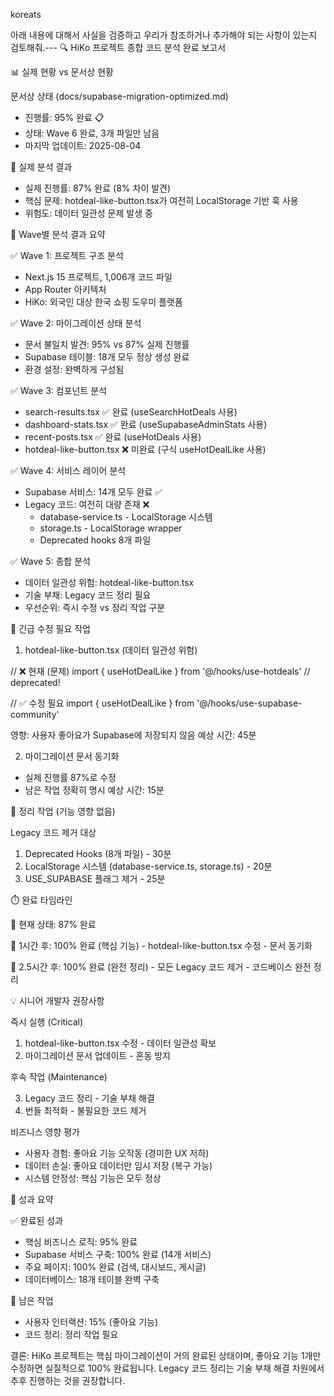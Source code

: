 koreats

아래 내용에 대해서 사실을 검증하고 우리가 참조하거나 추가해야 되는 사항이 있는지 검토해줘.--- 🔍 HiKo 프로젝트 종합 코드 분석 완료 보고서

  📊 실제 현황 vs 문서상 현황

  문서상 상태 (docs/supabase-migration-optimized.md)

  - 진행률: 95% 완료 📋
  - 상태: Wave 6 완료, 3개 파일만 남음
  - 마지막 업데이트: 2025-08-04

  🚨 실제 분석 결과

  - 실제 진행률: 87% 완료 (8% 차이 발견)
  - 핵심 문제: hotdeal-like-button.tsx가 여전히
  LocalStorage 기반 훅 사용
  - 위험도: 데이터 일관성 문제 발생 중

  🎯 Wave별 분석 결과 요약

  ✅ Wave 1: 프로젝트 구조 분석

  - Next.js 15 프로젝트, 1,006개 코드 파일
  - App Router 아키텍처
  - HiKo: 외국인 대상 한국 쇼핑 도우미 플랫폼

  ✅ Wave 2: 마이그레이션 상태 분석

  - 문서 불일치 발견: 95% vs 87% 실제 진행률
  - Supabase 테이블: 18개 모두 정상 생성 완료
  - 환경 설정: 완벽하게 구성됨

  ✅ Wave 3: 컴포넌트 분석

  - search-results.tsx ✅ 완료 (useSearchHotDeals
  사용)
  - dashboard-stats.tsx ✅ 완료
  (useSupabaseAdminStats 사용)
  - recent-posts.tsx ✅ 완료 (useHotDeals 사용)
  - hotdeal-like-button.tsx ❌ 미완료 (구식
  useHotDealLike 사용)

  ✅ Wave 4: 서비스 레이어 분석

  - Supabase 서비스: 14개 모두 완료 ✅
  - Legacy 코드: 여전히 대량 존재 ❌
    - database-service.ts - LocalStorage 시스템
    - storage.ts - LocalStorage wrapper
    - Deprecated hooks 8개 파일

  ✅ Wave 5: 종합 분석

  - 데이터 일관성 위험: hotdeal-like-button.tsx
  - 기술 부채: Legacy 코드 정리 필요
  - 우선순위: 즉시 수정 vs 정리 작업 구분

  🚨 긴급 수정 필요 작업

  1. hotdeal-like-button.tsx (데이터 일관성 위험)

  // ❌ 현재 (문제)
  import { useHotDealLike } from
  '@/hooks/use-hotdeals' // deprecated!

  // ✅ 수정 필요
  import { useHotDealLike } from
  '@/hooks/use-supabase-community'

  영향: 사용자 좋아요가 Supabase에 저장되지 않음
  예상 시간: 45분

  2. 마이그레이션 문서 동기화

  - 실제 진행률 87%로 수정
  - 남은 작업 정확히 명시
  예상 시간: 15분

  🧹 정리 작업 (기능 영향 없음)

  Legacy 코드 제거 대상

  1. Deprecated Hooks (8개 파일) - 30분
  2. LocalStorage 시스템 (database-service.ts,
  storage.ts) - 20분
  3. USE_SUPABASE 플래그 제거 - 25분

  ⏱️ 완료 타임라인

  🚀 현재 상태: 87% 완료

  📍 1시간 후: 100% 완료 (핵심 기능)
     - hotdeal-like-button.tsx 수정
     - 문서 동기화

  📍 2.5시간 후: 100% 완료 (완전 정리)
     - 모든 Legacy 코드 제거
     - 코드베이스 완전 정리

  💡 시니어 개발자 권장사항

  즉시 실행 (Critical)

  1. hotdeal-like-button.tsx 수정 - 데이터 일관성
  확보
  2. 마이그레이션 문서 업데이트 - 혼동 방지

  후속 작업 (Maintenance)

  3. Legacy 코드 정리 - 기술 부채 해결
  4. 번들 최적화 - 불필요한 코드 제거

  비즈니스 영향 평가

  - 사용자 경험: 좋아요 기능 오작동 (경미한 UX 저하)
  - 데이터 손실: 좋아요 데이터만 임시 저장 (복구
  가능)
  - 시스템 안정성: 핵심 기능은 모두 정상

  🎉 성과 요약

  ✅ 완료된 성과

  - 핵심 비즈니스 로직: 95% 완료
  - Supabase 서비스 구축: 100% 완료 (14개 서비스)
  - 주요 페이지: 100% 완료 (검색, 대시보드, 게시글)
  - 데이터베이스: 18개 테이블 완벽 구축

  🔧 남은 작업

  - 사용자 인터랙션: 15% (좋아요 기능)
  - 코드 정리: 정리 작업 필요

  결론: HiKo 프로젝트는 핵심 마이그레이션이 거의
  완료된 상태이며, 좋아요 기능 1개만 수정하면 
  실질적으로 100% 완료됩니다. Legacy 코드 정리는
  기술 부채 해결 차원에서 추후 진행하는 것을
  권장합니다.
